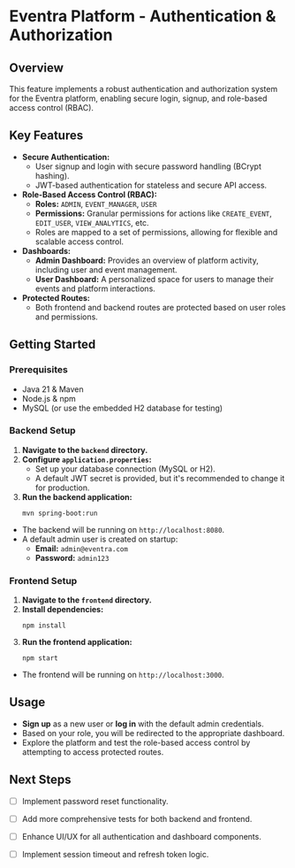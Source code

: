 # Eventra Platform - Authentication & Authorization

## Overview
This feature implements a robust authentication and authorization system for the Eventra platform, enabling secure login, signup, and role-based access control (RBAC).

## Key Features
- **Secure Authentication:**
  - User signup and login with secure password handling (BCrypt hashing).
  - JWT-based authentication for stateless and secure API access.
- **Role-Based Access Control (RBAC):**
  - **Roles:** `ADMIN`, `EVENT_MANAGER`, `USER`
  - **Permissions:** Granular permissions for actions like `CREATE_EVENT`, `EDIT_USER`, `VIEW_ANALYTICS`, etc.
  - Roles are mapped to a set of permissions, allowing for flexible and scalable access control.
- **Dashboards:**
  - **Admin Dashboard:** Provides an overview of platform activity, including user and event management.
  - **User Dashboard:** A personalized space for users to manage their events and platform interactions.
- **Protected Routes:**
  - Both frontend and backend routes are protected based on user roles and permissions.

## Getting Started

### Prerequisites
- Java 21 & Maven
- Node.js & npm
- MySQL (or use the embedded H2 database for testing)

### Backend Setup
1. **Navigate to the `backend` directory.**
2. **Configure `application.properties`:**
   - Set up your database connection (MySQL or H2).
   - A default JWT secret is provided, but it's recommended to change it for production.
3. **Run the backend application:**
   ```
   mvn spring-boot:run
   ```
- The backend will be running on `http://localhost:8080`.
- A default admin user is created on startup:
  - **Email:** `admin@eventra.com`
  - **Password:** `admin123`

### Frontend Setup
1. **Navigate to the `frontend` directory.**
2. **Install dependencies:**
   ```
   npm install
   ```
3. **Run the frontend application:**
   ```
   npm start
   ```
- The frontend will be running on `http://localhost:3000`.

## Usage
- **Sign up** as a new user or **log in** with the default admin credentials.
- Based on your role, you will be redirected to the appropriate dashboard.
- Explore the platform and test the role-based access control by attempting to access protected routes.

## Next Steps
- [ ] Implement password reset functionality.
- [ ] Add more comprehensive tests for both backend and frontend.
- [ ] Enhance UI/UX for all authentication and dashboard components.
- [ ] Implement session timeout and refresh token logic.


